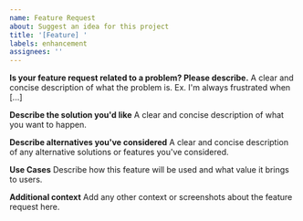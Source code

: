 ```yaml
---
name: Feature Request
about: Suggest an idea for this project
title: '[Feature] '
labels: enhancement
assignees: ''
---
```


**Is your feature request related to a problem? Please describe.**
A clear and concise description of what the problem is. Ex. I'm always frustrated when [...]

**Describe the solution you'd like**
A clear and concise description of what you want to happen.

**Describe alternatives you've considered**
A clear and concise description of any alternative solutions or features you've considered.

**Use Cases**
Describe how this feature will be used and what value it brings to users.

**Additional context**
Add any other context or screenshots about the feature request here.
